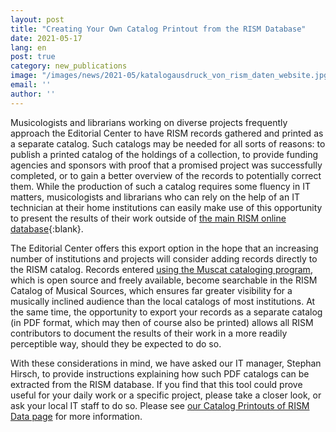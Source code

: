 ```yaml
---
layout: post
title: "Creating Your Own Catalog Printout from the RISM Database"
date: 2021-05-17
lang: en
post: true
category: new_publications
image: "/images/news/2021-05/katalogausdruck_von_rism_daten_website.jpg"
email: ''
author: ''
---
```


Musicologists and librarians working on diverse projects frequently approach the Editorial Center to have RISM records gathered and printed as a separate catalog. Such catalogs may be needed for all sorts of reasons: to publish a printed catalog of the holdings of a collection, to provide funding agencies and sponsors with proof that a promised project was successfully completed, or to gain a better overview of the records to potentially correct them. While the production of such a catalog requires some fluency in IT matters, musicologists and librarians who can rely on the help of an IT technician at their home institutions can easily make use of this opportunity to present the results of their work outside of [the main RISM online database](https://opac.rism.info/index.php?id=4){:blank}.  

The Editorial Center offers this export option in the hope that an increasing number of institutions and projects will consider adding records directly to the RISM catalog. Records entered [using the Muscat cataloging program](/community/muscat.html), which is open source and freely available, become searchable in the RISM Catalog of Musical Sources, which ensures far greater visibility for a musically inclined audience than the local catalogs of most institutions. At the same time, the opportunity to export your records as a separate catalog (in PDF format, which may then of course also be printed) allows all RISM contributors to document the results of their work in a more readily perceptible way, should they be expected to do so.  

With these considerations in mind, we have asked our IT manager, Stephan Hirsch, to provide instructions explaining how such PDF catalogs can be extracted from the RISM database. If you find that this tool could prove useful for your daily work or a specific project, please take a closer look, or ask your local IT staff to do so. Please see [our Catalog Printouts of RISM Data page](/community/catalog-printouts.html) for more information.  
